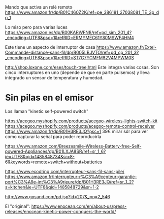 Mando que activa un relé remoto
https://www.amazon.fr/dp/B01C460Z2K/ref=pe_386181_37038081_TE_3p_dp_1

Lo miso pero para varias luces
https://www.amazon.es/dp/B00KARWFN8/ref=pd_sim_201_4?_encoding=UTF8&psc=1&refRID=ERMYMEC61Y80MSWF4HM4

Este tiene un aspecto de interruptor de casa
https://www.amazon.fr/Extel-Commande-distance-sans-fil/dp/B005LBJVTO/ref=pd_cp_201_3?_encoding=UTF8&psc=1&refRID=ST7G7YCMFM82V4MPWM0S

http://shop.loxone.com/eses/touch-tree.html
Este integra varias cosas. Son cinco interruptores en uno (depende de que en parte pulsemos) y lleva integrado un sensor de temperatura y humedad.




# Sin pilas en el emisor
Los llaman "kinetic self-powered switch"

https://acegoo.myshopify.com/products/acegoo-wireless-lights-switch-kit
https://acegoo.myshopify.com/products/acegoo-remote-control-receiver
https://www.amazon.fr/dp/B01H3RE3JQ?psc=1
39€
mirar sdr para ver como capturar la señal para poder reproducirla

https://www.amazon.com/Breezesmile-Wireless-Battery-free-Self-powered-Appliances/dp/B01LXJA8SR/ref=sr_1_6?ie=UTF8&qid=1485848734&sr=8-6&keywords=remote+switch+without+batteries

https://www.ecodring.com/interrupteur-sans-fil-sans-pile/
https://www.amazon.fr/Interrupteur-r%C3%A9cepteur-garantie-port%C3%A9e-int%C3%A9rieure/dp/B01H3RE3JQ/ref=sr_1_2?s=kitchen&ie=UTF8&qid=1485848729&sr=1-2

http://www.gosund.com/pd.jsp?id=207&_pp=2_546

El "original":
https://www.enocean.com/en/about-us/press-releases/enocean-kinetic-power-conquers-the-world/
